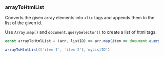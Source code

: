 ### arrayToHtmlList

Converts the given array elements into `<li>` tags and appends them to the list of the given id.

Use `Array.map()` and `document.querySelector()` to create a list of html tags.

```js
const arrayToHtmlList = (arr, listID) => arr.map(item => document.querySelector('#' + listID).innerHTML += `<li>${item}</li>`);
```

```js
arrayToHtmlList(['item 1', 'item 2'],'myListID')
```

